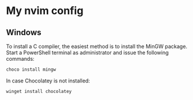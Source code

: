 # My nvim config

## Windows

To install a C compiler, the easiest method is to install the MinGW package.
Start a PowerShell terminal as administrator and issue the following commands:

```powershell
choco install mingw
```

In case Chocolatey is not installed:

```powershell
winget install chocolatey
```
